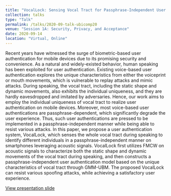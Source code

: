 ```yaml
---
title: "VocalLock: Sensing Vocal Tract for Passphrase-Independent User Authentication Leveraging Acoustic Signals on Smartphones"
collection: talks
type: "Talk"
permalink: /talks/2020-09-talk-ubicomp20
venue: "Session 1A: Security, Privacy, and Acceptance"
date: 2020-09-14
location: "Virtual, Online"
---
```


Recent years have witnessed the surge of biometric-based user authentication for mobile devices due to its promising security and convenience. As a natural and widely-existed behavior, human speaking has been exploited for user authentication. Existing voice-based user authentication explores the unique characteristics from either the voiceprint or mouth movements, which is vulnerable to replay attacks and mimic attacks. During speaking, the vocal tract, including the static shape and dynamic movements, also exhibits the individual uniqueness, and they are hardly eavesdropped and imitated by adversaries. Hence, our work aims to employ the individual uniqueness of vocal tract to realize user authentication on mobile devices. Moreover, most voice-based user authentications are passphrase-dependent, which significantly degrade the user experience. Thus, such user authentications are pressed to be implemented in a passphrase-independent manner while being able to resist various attacks. In this paper, we propose a user authentication system, VocalLock, which senses the whole vocal tract during speaking to identify different individuals in a passphrase-independent manner on smartphones leveraging acoustic signals. VocalLock first utilizes FMCW on acoustic signals to characterize both the static shape and dynamic movements of the vocal tract during speaking, and then constructs a passphrase-independent user authentication model based on the unique characteristics of vocal tract through GMM-UBM. The proposed VocalLock can resist various spoofing attacks, while achieving a satisfactory user experience. 

[View presentation slide](http://lynnlilu.github.io/files/UbiComp20.pdf)

